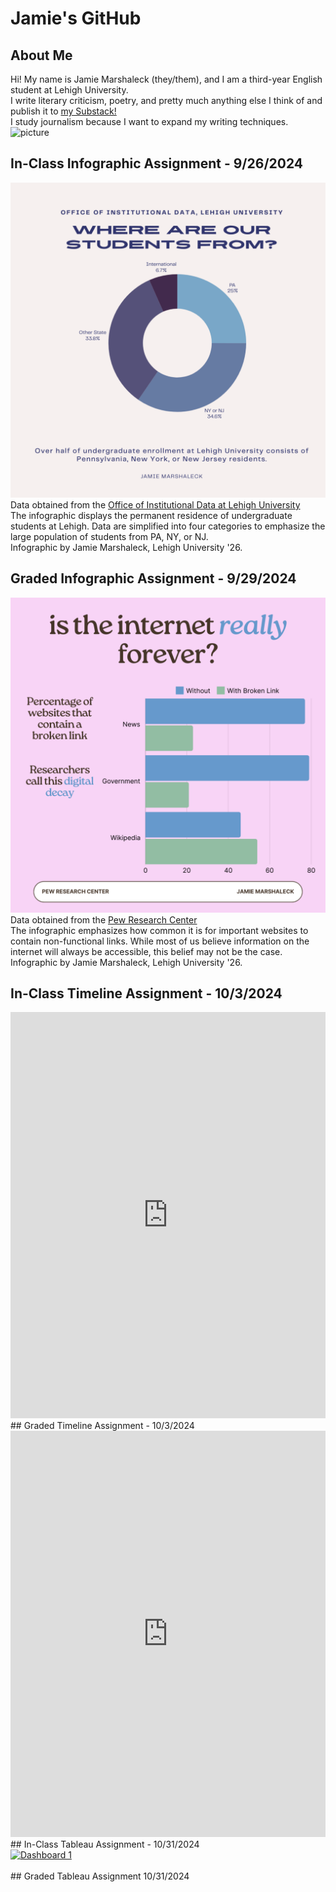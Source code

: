 # Jamie's GitHub

## About Me
Hi! My name is Jamie Marshaleck (they/them), and I am a third-year English student at Lehigh University. <br/>
I write literary criticism, poetry, and pretty much anything else I think of and publish it to [my Substack!](https://substack.com/@jambam03) <br/>
I study journalism because I want to expand my writing techniques. <br/>
![picture](https://www2.lehigh.edu/sites/www2/files/2024-08/Lehigh-University-Linderman-Library.jpg) <br/>
## In-Class Infographic Assignment - 9/26/2024
![studentResidence](https://github.com/jm326/jm326.github.io/blob/main/infographic.png?raw=true)<br/>
Data obtained from the [Office of Institutional Data at Lehigh University](https://data.lehigh.edu/university-profile)<br/>
The infographic displays the permanent residence of undergraduate students at Lehigh. Data are simplified into four categories to emphasize the large population of students from PA, NY, or NJ.<br/>
Infographic by Jamie Marshaleck, Lehigh University '26.<br/>
## Graded Infographic Assignment - 9/29/2024
![digitalDecay](https://github.com/jm326/jm326.github.io/blob/main/internetInfographic.png?raw=true)<br/>
Data obtained from the [Pew Research Center](https://www.pewresearch.org/data-labs/2024/05/17/when-online-content-disappears/)<br/>
The infographic emphasizes how common it is for important websites to contain non-functional links. While most of us believe information on the internet will always be accessible, this belief may not be the case.<br/>
Infographic by Jamie Marshaleck, Lehigh University '26.<br/>
## In-Class Timeline Assignment - 10/3/2024 <br/>
<iframe src='https://cdn.knightlab.com/libs/timeline3/latest/embed/index.html?source=1k4nwwTosRoIfqQYG6fxjuRzFA_YoKe2E7AXKIRdyocs&font=Default&lang=en&initial_zoom=2&height=650' width='100%' height='650' webkitallowfullscreen mozallowfullscreen allowfullscreen frameborder='0'></iframe> <br/>
## Graded Timeline Assignment - 10/3/2024 <br/>
<iframe src='https://cdn.knightlab.com/libs/timeline3/latest/embed/index.html?source=1Ymjhl9iJelB8GEingYeGpe6m63FrZgznkmqFd6zY7lk&font=Default&lang=en&initial_zoom=2&height=650' width='100%' height='650' webkitallowfullscreen mozallowfullscreen allowfullscreen frameborder='0'></iframe> <br/>
## In-Class Tableau Assignment - 10/31/2024 <br/>
<div class='tableauPlaceholder' id='viz1730390345524' style='position: relative'><noscript><a href='#'><img alt='Dashboard 1 ' src='https:&#47;&#47;public.tableau.com&#47;static&#47;images&#47;Pa&#47;PartyLocation_17303902363070&#47;Dashboard1&#47;1_rss.png' style='border: none' /></a></noscript><object class='tableauViz'  style='display:none;'><param name='host_url' value='https%3A%2F%2Fpublic.tableau.com%2F' /> <param name='embed_code_version' value='3' /> <param name='site_root' value='' /><param name='name' value='PartyLocation_17303902363070&#47;Dashboard1' /><param name='tabs' value='no' /><param name='toolbar' value='yes' /><param name='static_image' value='https:&#47;&#47;public.tableau.com&#47;static&#47;images&#47;Pa&#47;PartyLocation_17303902363070&#47;Dashboard1&#47;1.png' /> <param name='animate_transition' value='yes' /><param name='display_static_image' value='yes' /><param name='display_spinner' value='yes' /><param name='display_overlay' value='yes' /><param name='display_count' value='yes' /><param name='language' value='en-US' /><param name='filter' value='publish=yes' /></object></div>                <script type='text/javascript'>                    var divElement = document.getElementById('viz1730390345524');                    var vizElement = divElement.getElementsByTagName('object')[0];                    if ( divElement.offsetWidth > 800 ) { vizElement.style.width='100%';vizElement.style.height=(divElement.offsetWidth*0.75)+'px';} else if ( divElement.offsetWidth > 500 ) { vizElement.style.width='100%';vizElement.style.height=(divElement.offsetWidth*0.75)+'px';} else { vizElement.style.width='100%';vizElement.style.height='727px';}                     var scriptElement = document.createElement('script');                    scriptElement.src = 'https://public.tableau.com/javascripts/api/viz_v1.js';                    vizElement.parentNode.insertBefore(scriptElement, vizElement);                </script> <br/>
## Graded Tableau Assignment 10/31/2024 <br/>
